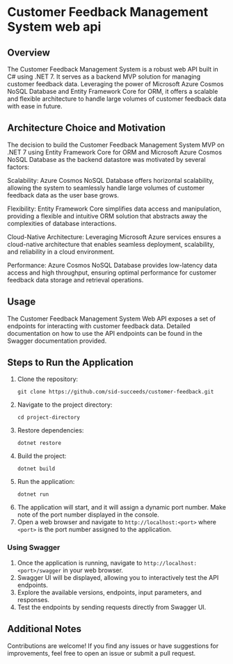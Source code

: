 # Customer Feedback Management System web api

## Overview

The Customer Feedback Management System is a robust web API built in C# using .NET 7. It serves as a backend MVP solution for managing customer feedback data. Leveraging the power of Microsoft Azure Cosmos NoSQL Database and Entity Framework Core for ORM, it offers a scalable and flexible architecture to handle large volumes of customer feedback data with ease in future. 

## Architecture Choice and Motivation

The decision to build the Customer Feedback Management System MVP on .NET 7 using Entity Framework Core for ORM and Microsoft Azure Cosmos NoSQL Database as the backend datastore was motivated by several factors:

Scalability: Azure Cosmos NoSQL Database offers horizontal scalability, allowing the system to seamlessly handle large volumes of customer feedback data as the user base grows.

Flexibility: Entity Framework Core simplifies data access and manipulation, providing a flexible and intuitive ORM solution that abstracts away the complexities of database interactions.

Cloud-Native Architecture: Leveraging Microsoft Azure services ensures a cloud-native architecture that enables seamless deployment, scalability, and reliability in a cloud environment.

Performance: Azure Cosmos NoSQL Database provides low-latency data access and high throughput, ensuring optimal performance for customer feedback data storage and retrieval operations.

## Usage
The Customer Feedback Management System Web API exposes a set of endpoints for interacting with customer feedback data. Detailed documentation on how to use the API endpoints can be found in the Swagger documentation provided.

## Steps to Run the Application

1. Clone the repository:
   ```
   git clone https://github.com/sid-succeeds/customer-feedback.git
   ```
2. Navigate to the project directory:
   ```
   cd project-directory
   ```
3. Restore dependencies:
   ```
   dotnet restore
   ```
4. Build the project:
   ```
   dotnet build
   ```
5. Run the application:
   ```
   dotnet run
   ```
6. The application will start, and it will assign a dynamic port number. Make note of the port number displayed in the console.
7. Open a web browser and navigate to `http://localhost:<port>` where `<port>` is the port number assigned to the application.

### Using Swagger

1. Once the application is running, navigate to `http://localhost:<port>/swagger` in your web browser.
2. Swagger UI will be displayed, allowing you to interactively test the API endpoints.
3. Explore the available versions, endpoints, input parameters, and responses.
4. Test the endpoints by sending requests directly from Swagger UI.

## Additional Notes

Contributions are welcome! If you find any issues or have suggestions for improvements, feel free to open an issue or submit a pull request.
